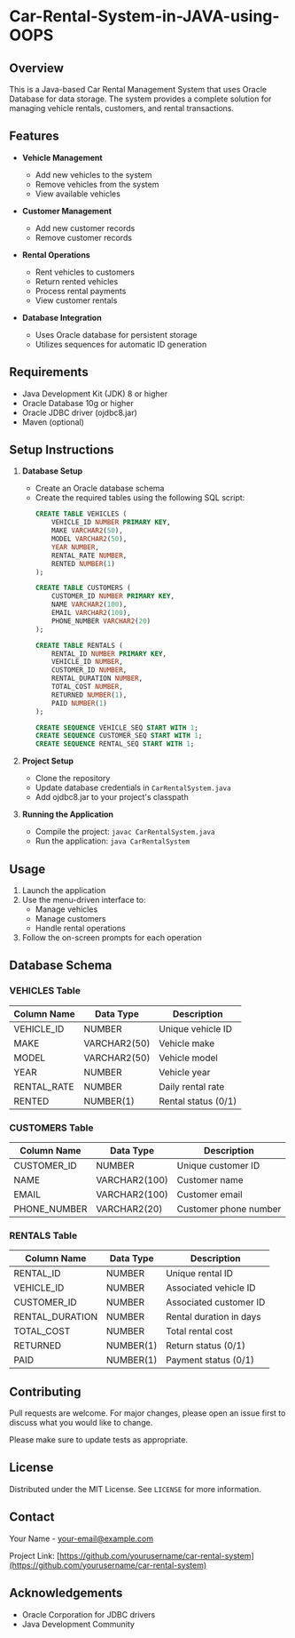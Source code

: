 # Car-Rental-System-in-JAVA-using-OOPS

## Overview

This is a Java-based Car Rental Management System that uses Oracle Database for data storage. The system provides a complete solution for managing vehicle rentals, customers, and rental transactions.

## Features

- **Vehicle Management**
  - Add new vehicles to the system
  - Remove vehicles from the system
  - View available vehicles
  
- **Customer Management**
  - Add new customer records
  - Remove customer records
  
- **Rental Operations**
  - Rent vehicles to customers
  - Return rented vehicles
  - Process rental payments
  - View customer rentals
  
- **Database Integration**
  - Uses Oracle database for persistent storage
  - Utilizes sequences for automatic ID generation

## Requirements

- Java Development Kit (JDK) 8 or higher
- Oracle Database 10g or higher
- Oracle JDBC driver (ojdbc8.jar)
- Maven (optional)

## Setup Instructions

1. **Database Setup**
   - Create an Oracle database schema
   - Create the required tables using the following SQL script:
     ```sql
     CREATE TABLE VEHICLES (
         VEHICLE_ID NUMBER PRIMARY KEY,
         MAKE VARCHAR2(50),
         MODEL VARCHAR2(50),
         YEAR NUMBER,
         RENTAL_RATE NUMBER,
         RENTED NUMBER(1)
     );
     
     CREATE TABLE CUSTOMERS (
         CUSTOMER_ID NUMBER PRIMARY KEY,
         NAME VARCHAR2(100),
         EMAIL VARCHAR2(100),
         PHONE_NUMBER VARCHAR2(20)
     );
     
     CREATE TABLE RENTALS (
         RENTAL_ID NUMBER PRIMARY KEY,
         VEHICLE_ID NUMBER,
         CUSTOMER_ID NUMBER,
         RENTAL_DURATION NUMBER,
         TOTAL_COST NUMBER,
         RETURNED NUMBER(1),
         PAID NUMBER(1)
     );
     
     CREATE SEQUENCE VEHICLE_SEQ START WITH 1;
     CREATE SEQUENCE CUSTOMER_SEQ START WITH 1;
     CREATE SEQUENCE RENTAL_SEQ START WITH 1;
     ```
   
2. **Project Setup**
   - Clone the repository
   - Update database credentials in `CarRentalSystem.java`
   - Add ojdbc8.jar to your project's classpath

3. **Running the Application**
   - Compile the project: `javac CarRentalSystem.java`
   - Run the application: `java CarRentalSystem`

## Usage

1. Launch the application
2. Use the menu-driven interface to:
   - Manage vehicles
   - Manage customers
   - Handle rental operations
3. Follow the on-screen prompts for each operation

## Database Schema

### VEHICLES Table
| Column Name    | Data Type      | Description               |
|----------------|----------------|---------------------------|
| VEHICLE_ID     | NUMBER         | Unique vehicle ID         |
| MAKE           | VARCHAR2(50)   | Vehicle make              |
| MODEL          | VARCHAR2(50)   | Vehicle model             |
| YEAR           | NUMBER         | Vehicle year              |
| RENTAL_RATE    | NUMBER         | Daily rental rate         |
| RENTED         | NUMBER(1)      | Rental status (0/1)       |

### CUSTOMERS Table
| Column Name    | Data Type      | Description               |
|----------------|----------------|---------------------------|
| CUSTOMER_ID    | NUMBER         | Unique customer ID        |
| NAME           | VARCHAR2(100)  | Customer name             |
| EMAIL          | VARCHAR2(100)  | Customer email            |
| PHONE_NUMBER   | VARCHAR2(20)   | Customer phone number     |

### RENTALS Table
| Column Name       | Data Type      | Description               |
|-------------------|----------------|---------------------------|
| RENTAL_ID         | NUMBER         | Unique rental ID          |
| VEHICLE_ID        | NUMBER         | Associated vehicle ID     |
| CUSTOMER_ID       | NUMBER         | Associated customer ID    |
| RENTAL_DURATION   | NUMBER         | Rental duration in days   |
| TOTAL_COST        | NUMBER         | Total rental cost         |
| RETURNED          | NUMBER(1)      | Return status (0/1)       |
| PAID              | NUMBER(1)      | Payment status (0/1)      |

## Contributing

Pull requests are welcome. For major changes, please open an issue first to discuss what you would like to change.

Please make sure to update tests as appropriate.

## License

Distributed under the MIT License. See `LICENSE` for more information.

## Contact

Your Name - [your-email@example.com](mailto:your-email@example.com)

Project Link: [https://github.com/yourusername/car-rental-system](https://github.com/yourusername/car-rental-system)

## Acknowledgements

- Oracle Corporation for JDBC drivers
- Java Development Community
